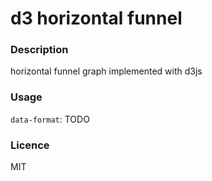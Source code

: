 #  d3 horizontal funnel

### Description
horizontal funnel graph implemented with d3js

### Usage
`data-format`:
    TODO

### Licence
MIT